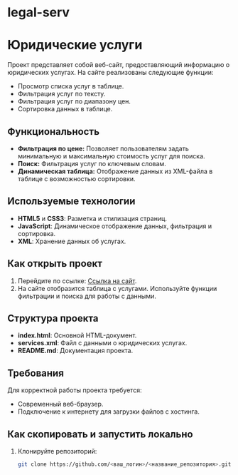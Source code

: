 # legal-serv
# Юридические услуги

Проект представляет собой веб-сайт, предоставляющий информацию о юридических услугах. На сайте реализованы следующие функции:
- Просмотр списка услуг в таблице.
- Фильтрация услуг по тексту.
- Фильтрация услуг по диапазону цен.
- Сортировка данных в таблице.

## Функциональность

- **Фильтрация по цене:** Позволяет пользователям задать минимальную и максимальную стоимость услуг для поиска.
- **Поиск:** Фильтрация услуг по ключевым словам.
- **Динамическая таблица:** Отображение данных из XML-файла в таблице с возможностью сортировки.

## Используемые технологии

- **HTML5** и **CSS3**: Разметка и стилизация страниц.
- **JavaScript**: Динамическое отображение данных, фильтрация и сортировка.
- **XML**: Хранение данных об услугах.

## Как открыть проект

1. Перейдите по ссылке: [Ссылка на сайт]([https://<ваш_логин>.github.io/<название_репозитория>/](http://127.0.0.1:5500/index.html)).
2. На сайте отобразится таблица с услугами. Используйте функции фильтрации и поиска для работы с данными.

## Структура проекта

- **index.html**: Основной HTML-документ.
- **services.xml**: Файл с данными о юридических услугах.
- **README.md**: Документация проекта.

## Требования

Для корректной работы проекта требуется:
- Современный веб-браузер.
- Подключение к интернету для загрузки файлов с хостинга.

## Как скопировать и запустить локально

1. Клонируйте репозиторий:
   ```bash
   git clone https://github.com/<ваш_логин>/<название_репозитория>.git
